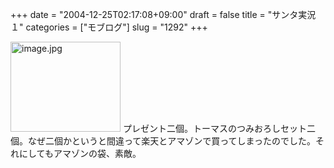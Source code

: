 +++
date = "2004-12-25T02:17:08+09:00"
draft = false
title = "サンタ実況１"
categories = ["モブログ"]
slug = "1292"
+++

<img src="http://ieiri.jp/img/ch1.jpg" class="pict" width="176" height="144" alt="image.jpg" />
プレゼント二個。トーマスのつみおろしセット二個。なぜ二個かというと間違って楽天とアマゾンで買ってしまったのでした。それにしてもアマゾンの袋、素敵。
